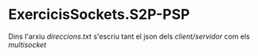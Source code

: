 # ExercicisSockets.S2P-PSP

Dins l'arxiu *direccions.txt* s'escriu tant el json dels *client/servidor* com els *multisocket*


